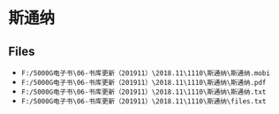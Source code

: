 # 斯通纳

## Files

- `F:/5000G电子书\06-书库更新（201911）\2018.11\1110\斯通纳\斯通纳.mobi`
- `F:/5000G电子书\06-书库更新（201911）\2018.11\1110\斯通纳\斯通纳.pdf`
- `F:/5000G电子书\06-书库更新（201911）\2018.11\1110\斯通纳\斯通纳.txt`
- `F:/5000G电子书\06-书库更新（201911）\2018.11\1110\斯通纳\files.txt`
